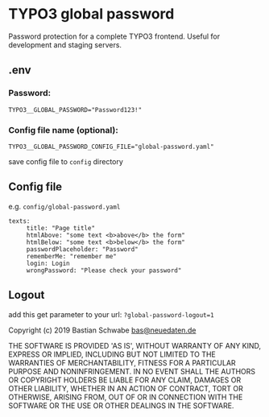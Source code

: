 # TYPO3 global password

Password protection for a complete TYPO3 frontend. Useful for development and staging servers.

## .env

### Password:

`TYPO3__GLOBAL_PASSWORD="Password123!"`

### Config file name (optional):
`TYPO3__GLOBAL_PASSWORD_CONFIG_FILE="global-password.yaml"`

save config file to `config` directory

## Config file

e.g. `config/global-password.yaml`

```
texts:
     title: "Page title"
     htmlAbove: "some text <b>above</b> the form"
     htmlBelow: "some text <b>below</b> the form"
     passwordPlaceholder: "Password"
     rememberMe: "remember me"
     login: Login
     wrongPassword: "Please check your password"
```

## Logout

add this get parameter to your url:
``?global-password-logout=1``

Copyright (c) 2019 Bastian Schwabe <bas@neuedaten.de>

THE SOFTWARE IS PROVIDED 'AS IS', WITHOUT WARRANTY OF ANY KIND, EXPRESS OR IMPLIED, INCLUDING BUT NOT LIMITED TO THE WARRANTIES OF MERCHANTABILITY, FITNESS FOR A PARTICULAR PURPOSE AND NONINFRINGEMENT. IN NO EVENT SHALL THE AUTHORS OR COPYRIGHT HOLDERS BE LIABLE FOR ANY CLAIM, DAMAGES OR OTHER LIABILITY, WHETHER IN AN ACTION OF CONTRACT, TORT OR OTHERWISE, ARISING FROM, OUT OF OR IN CONNECTION WITH THE SOFTWARE OR THE USE OR OTHER DEALINGS IN THE SOFTWARE.
